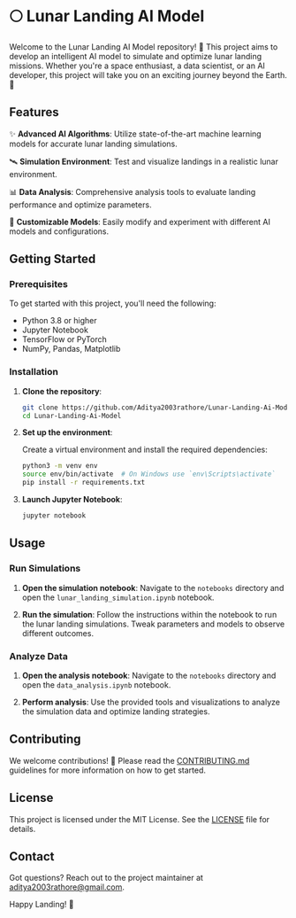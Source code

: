 # 🌕 Lunar Landing AI Model

Welcome to the Lunar Landing AI Model repository! 🚀 This project aims to develop an intelligent AI model to simulate and optimize lunar landing missions. Whether you're a space enthusiast, a data scientist, or an AI developer, this project will take you on an exciting journey beyond the Earth. 🌌

## Features

✨ **Advanced AI Algorithms**: Utilize state-of-the-art machine learning models for accurate lunar landing simulations.

🛰️ **Simulation Environment**: Test and visualize landings in a realistic lunar environment.

📊 **Data Analysis**: Comprehensive analysis tools to evaluate landing performance and optimize parameters.

🤖 **Customizable Models**: Easily modify and experiment with different AI models and configurations.

## Getting Started

### Prerequisites

To get started with this project, you'll need the following:

- Python 3.8 or higher
- Jupyter Notebook
- TensorFlow or PyTorch
- NumPy, Pandas, Matplotlib

### Installation

1. **Clone the repository**:

    ```bash
    git clone https://github.com/Aditya2003rathore/Lunar-Landing-Ai-Model.git
    cd Lunar-Landing-Ai-Model
    ```

2. **Set up the environment**:

    Create a virtual environment and install the required dependencies:

    ```bash
    python3 -m venv env
    source env/bin/activate  # On Windows use `env\Scripts\activate`
    pip install -r requirements.txt
    ```

3. **Launch Jupyter Notebook**:

    ```bash
    jupyter notebook
    ```

## Usage

### Run Simulations

1. **Open the simulation notebook**:
    Navigate to the `notebooks` directory and open the `lunar_landing_simulation.ipynb` notebook.

2. **Run the simulation**:
    Follow the instructions within the notebook to run the lunar landing simulations. Tweak parameters and models to observe different outcomes.

### Analyze Data

1. **Open the analysis notebook**:
    Navigate to the `notebooks` directory and open the `data_analysis.ipynb` notebook.

2. **Perform analysis**:
    Use the provided tools and visualizations to analyze the simulation data and optimize landing strategies.

## Contributing

We welcome contributions! 🤗 Please read the [CONTRIBUTING.md](CONTRIBUTING.md) guidelines for more information on how to get started.

## License

This project is licensed under the MIT License. See the [LICENSE](License.md) file for details.

## Contact

Got questions? Reach out to the project maintainer at aditya2003rathore@gmail.com.

Happy Landing! 🌠
